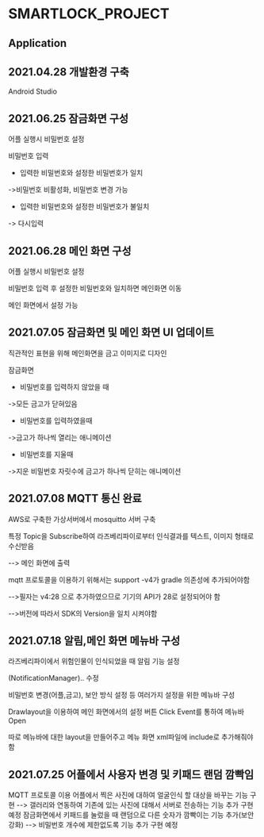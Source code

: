 
# SMARTLOCK_PROJECT
## Application
## 2021.04.28 개발환경 구축

Android Studio

## 2021.06.25 잠금화면 구성

어플 실행시 비밀번호 설정

비밀번호 입력

- 입력한 비밀번호와  설정한 비밀번호가 일치

->비밀번호 비활성화, 비밀번호 변경 가능

- 입력한 비밀번호와 설정한 비밀번호가 불일치

-> 다시입력

## 2021.06.28 메인 화면 구성

어플 실행시 비밀번호 설정

비밀번호 입력 후 설정한 비밀번호와 일치하면 메인화면 이동

메인 화면에서 설정 가능

## 2021.07.05 잠금화면 및 메인 화면 UI 업데이트

직관적인 표현을 위해 메인화면을 금고 이미지로 디자인

잠금화면
- 비밀번호를 입력하지 않았을 때

->모든 금고가 닫혀있음

- 비밀번호를 입력하였을때

->금고가 하나씩 열리는 애니메이션

- 비밀번호를 지울때

->지운 비밀번호 자릿수에 금고가 하나씩 닫히는 애니메이션

## 2021.07.08 MQTT 통신 완료

AWS로 구축한 가상서버에서 mosquitto 서버 구축

특정 Topic을 Subscribe하여 라즈베리파이로부터 인식결과를 텍스트, 이미지 형태로 수신받음

--> 메인 화면에 출력

mqtt 프로토콜을 이용하기 위해서는 support -v4가 gradle 의존성에 추가되어야함

-->필자는 v4:28 으로 추가하였으므로 기기의 API가 28로 설정되어야 함

-->버전에 따라서 SDK의 Version을 일치 시켜야함

## 2021.07.18 알림,메인 화면 메뉴바 구성

라즈베리파이에서 위험인물이 인식되었을 때 알림 기능 설정

(NotificationManager).. 수정

비밀번호 변경(어플,금고), 보안 방식 설정 등 여러가지 설정을 위한 메뉴바 구성

Drawlayout을 이용하여 메인 화면에서의 설정 버튼 Click Event를 통하여 메뉴바 Open

따로 메뉴바에 대한 layout을 만들어주고 메뉴 화면 xml파일에 include로 추가해줘야함


## 2021.07.25 어플에서 사용자 변경 및 키패드 랜덤 깜빡임
MQTT 프로토콜 이용 어플에서 찍은 사진에 대하여 얼굴인식 할 대상을 바꾸는 기능 구현
--> 갤러리와 연동하여 기존에 있는 사진에 대해서 서버로 전송하는 기능 추가 구현 예정
잠금화면에서 키패드를 눌렀을 때 랜덤으로 다른 숫자가 깜빡이는 기능 추가(보안 강화)
--> 비밀번호 개수에 제한없도록 기능 추가 구현 예정
